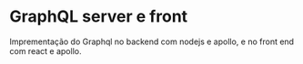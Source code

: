 # GraphQL server e front

Imprementação do Graphql no backend com nodejs e apollo, e no front end com react e apollo.
